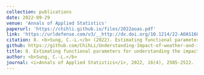 ```yaml
---
collection: publications
date: 2022-09-29
venue: 'Annals of Applied Statistics'
paperurl: 'https://chihli.github.io/files/2022aoas.pdf'
link: 'https://urldefense.com/v3/__http://dx.doi.org/10.1214/22-AOAS1601__;!!HXCxUKc!2Ay_hnUuv6ahb2x2a9xp8WQ4osvkmWeI6DfWZqbS-hEvSPpEpmfLvVppy-sQxF9eYj78cPRaRR3R_A$'
citation: 8. <b>Sung, C.-L.</b> (2022). Estimating functional parameters for understanding the impact of weather and government interventions on COVID-19 outbreak. <i>Annals of Applied Statistics</i>, 16(4), 2505-2522.
github: https://github.com/ChihLi/Understanding-Impact-of-weather-and-intervention-on-COVID-19-AoAs
title: 8. Estimating functional parameters for understanding the impact of weather and government interventions on COVID-19 outbreak
author: <b>Sung, C.-L.</b>
journal: <i>Annals of Applied Statistics</i>, 2022, 16(4), 2505-2522.
---
```

